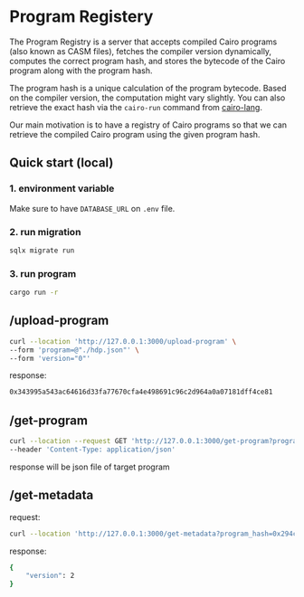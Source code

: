 # Program Registery

The Program Registry is a server that accepts compiled Cairo programs (also known as CASM files), fetches the compiler version dynamically, computes the correct program hash, and stores the bytecode of the Cairo program along with the program hash.

The program hash is a unique calculation of the program bytecode. Based on the compiler version, the computation might vary slightly. You can also retrieve the exact hash via the `cairo-run` command from [cairo-lang](https://github.com/starkware-libs/cairo-lang).

Our main motivation is to have a registry of Cairo programs so that we can retrieve the compiled Cairo program using the given program hash.

## Quick start (local)

### 1. environment variable

Make sure to have `DATABASE_URL` on `.env` file.

### 2. run migration

```sh
sqlx migrate run
```

### 3. run program

```sh
cargo run -r
```

## /upload-program

```sh
curl --location 'http://127.0.0.1:3000/upload-program' \
--form 'program=@"./hdp.json"' \
--form 'version="0"'
```

response:

```sh
0x343995a543ac64616d33fa77670cfa4e498691c96c2d964a0a07181dff4ce81
```

## /get-program

```sh
curl --location --request GET 'http://127.0.0.1:3000/get-program?program_hash=0x343995a543ac64616d33fa77670cfa4e498691c96c2d964a0a07181dff4ce81' \
--header 'Content-Type: application/json'
```

response will be json file of target program

## /get-metadata

request:

```sh
curl --location 'http://127.0.0.1:3000/get-metadata?program_hash=0x294cd7453d81e9633bbf295082f5a7e51e2a8714e3c59e70fc5969ea41e3da5'
```

response:

```sh
{
    "version": 2
}
```
